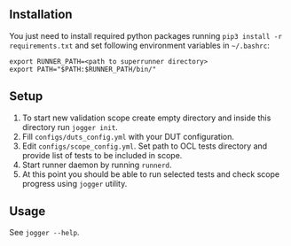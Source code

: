 ## Installation

You just need to install required python packages running `pip3 install -r
requirements.txt` and set following environment variables in `~/.bashrc`:
```
export RUNNER_PATH=<path to superrunner directory>
export PATH="$PATH:$RUNNER_PATH/bin/"
```

## Setup

1. To start new validation scope create empty directory and inside this
directory run `jogger init`.
2. Fill `configs/duts_config.yml` with your DUT configuration.
3. Edit `configs/scope_config.yml`. Set path to OCL tests directory
and provide list of tests to be included in scope.
4. Start runner daemon by running `runnerd`.
5. At this point you should be able to run selected tests and check scope
progress using `jogger` utility.

## Usage

See `jogger --help`.
